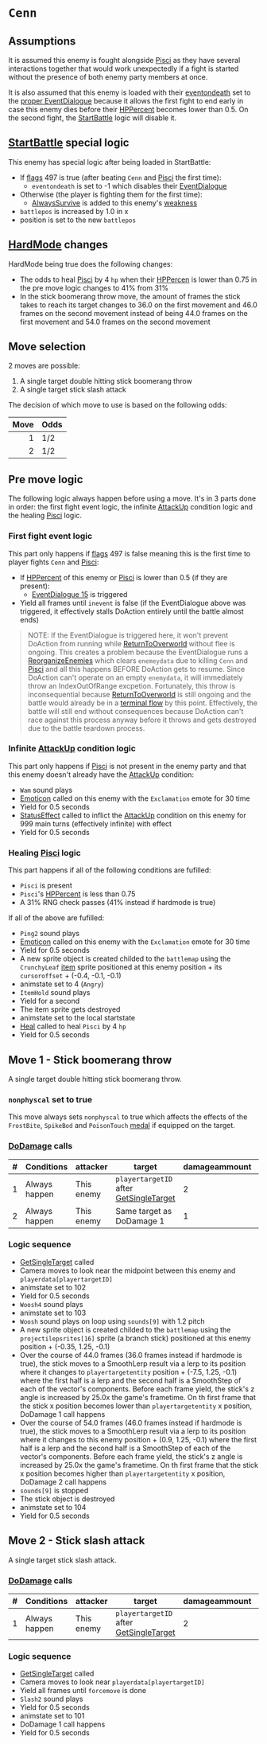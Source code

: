 # `Cenn`

## Assumptions
It is assumed this enemy is fought alongside [Pisci](Pisci.md) as they have several interactions together that would work unexpectedly if a fight is started without the presence of both enemy party members at once.

It is also assumed that this enemy is loaded with their [eventondeath](../../Actors%20states/Enemy%20features.md#eventondeath) set to the [proper EventDialogue](../../Battle%20flow/EventDialogues/Cenn%20and%20Pisci.md) because it allows the first fight to end early in case this enemy dies before their [HPPercent](../../Actors%20states/HPPercent.md) becomes lower than 0.5. On the second fight, the [StartBattle](../../StartBattle.md) logic will disable it.

## [StartBattle](../../StartBattle.md) special logic
This enemy has special logic after being loaded in StartBattle:

- If [flags](../../../Flags%20arrays/flags.md) 497 is true (after beating `Cenn` and [Pisci](Pisci.md) the first time):
    - `eventondeath` is set to -1 which disables their [EventDialogue](../../Battle%20flow/EventDialogues/Cenn%20and%20Pisci.md)
- Otherwise (the player is fighting them for the first time):
    - [AlwaysSurvive](../../Damage%20pipeline/AttackProperty.md) is added to this enemy's [weakness](../../Actors%20states/Enemy%20features.md#weakness)
- `battlepos` is increased by 1.0 in x
- position is set to the new `battlepos`

## [HardMode](../../Damage%20pipeline/HardMode.md) changes
HardMode being true does the following changes:

- The odds to heal [Pisci](Pisci.md) by 4 `hp` when their [HPPercen](../../Actors%20states/HPPercent.md) is lower than 0.75 in the pre move logic changes to 41% from 31%
- In the stick boomerang throw move, the amount of frames the stick takes to reach its target changes to 36.0 on the first movement and 46.0 frames on the second movement instead of being 44.0 frames on the first movement and 54.0 frames on the second movement

## Move selection
2 moves are possible:

1. A single target double hitting stick boomerang throw
2. A single target stick slash attack

The decision of which move to use is based on the following odds:

|Move|Odds|
|---:|----|
|1|1/2|
|2|1/2|

## Pre move logic
The following logic always happen before using a move. It's in 3 parts done in order: the first fight event logic, the infinite [AttackUp](../../Actors%20states/BattleCondition/AttackUp.md) condition logic and the healing [Pisci](Pisci.md) logic.

### First fight event logic
This part only happens if [flags](../../../Flags%20arrays/flags.md) 497 is false meaning this is the first time to player fights `Cenn` and [Pisci](Pisci.md):

- If [HPPercent](../../Actors%20states/HPPercent.md) of this enemy or [Pisci](Pisci.md) is lower than 0.5 (if they are present):
    - [EventDialogue 15](../../Battle%20flow/EventDialogues/Cenn%20and%20Pisci.md#cenn-and-pisci-eventdialogue) is triggered
- Yield all frames until `inevent` is false (if the EventDialogue above was triggered, it effectively stalls DoAction entirely until the battle almost ends)

> NOTE: If the EventDialogue is triggered here, it won't prevent DoAction from running while [ReturnToOverworld](../../Battle%20flow/Terminal%20coroutines/ReturnToOverworld.md) without flee is ongoing. This creates a problem because the EventDialogue runs a [ReorganizeEnemies](../../Actors%20states/Enemy%20party%20members/ReorganizeEnemies.md) which clears `enemeydata` due to killing `Cenn` and [Pisci](Pisci.md) and all this happens BEFORE DoAction gets to resume. Since DoAction can't operate on an empty `enemydata`, it will immediately throw an IndexOutOfRange excpetion. Fortunately, this throw is inconsequential because [ReturnToOverworld](../../Battle%20flow/Terminal%20coroutines/ReturnToOverworld.md) is still ongoing and the battle would already be in a [terminal flow](../../Battle%20flow/Update%20flows/Terminal%20flow.md) by this point. Effectively, the battle will still end without consequences because DoAction can't race against this process anyway before it throws and gets destroyed due to the battle teardown process.

### Infinite [AttackUp](../../Actors%20states/BattleCondition/AttackUp.md) condition logic
This part only happens if [Pisci](Pisci.md) is not present in the enemy party and that this enemy doesn't already have the [AttackUp](../../Actors%20states/BattleCondition/AttackUp.md) condition:

- `Wam` sound plays
- [Emoticon](../../../Entities/EntityControl/EntityControl%20Methods.md#emoticon) called on this enemy with the `Exclamation` emote for 30 time
- Yield for 0.5 seconds
- [StatusEffect](../../Actors%20states/Conditions%20methods/StatusEffect.md) called to inflict the [AttackUp](../../Actors%20states/BattleCondition/AttackUp.md) condition on this enemy for 999 main turns (effectively infinite) with effect
- Yield for 0.5 seconds

### Healing [Pisci](Pisci.md) logic
This part happens if all of the following conditions are fufilled:

- `Pisci` is present
- `Pisci`'s [HPPercent](../../Actors%20states/HPPercent.md) is less than 0.75
- A 31% RNG check passes (41% instead if hardmode is true)

If all of the above are fufilled:

- `Ping2` sound plays
- [Emoticon](../../../Entities/EntityControl/EntityControl%20Methods.md#emoticon) called on this enemy with the `Exclamation` emote for 30 time
- Yield for 0.5 seconds
- A new sprite object is created childed to the `battlemap` using the `CrunchyLeaf` [item](../../../Enums%20and%20IDs/Items.md) sprite positioned at this enemy position + its `cursoroffset` + (-0.4, -0.1, -0.1)
- animstate set to 4 (`Angry`)
- `ItemHold` sound plays
- Yield for a second
- The item sprite gets destroyed
- animstate set to the local startstate
- [Heal](../../Actors%20states/Heal.md) called to heal `Pisci` by 4 `hp`
- Yield for 0.5 seconds

## Move 1 - Stick boomerang throw
A single target double hitting stick boomerang throw.

### `nonphyscal` set to true
This move always sets `nonphyscal` to true which affects the effects of the `FrostBite`, `SpikeBod` and `PoisonTouch` [medal](../../../Enums%20and%20IDs/Medal.md) if equipped on the target.

### [DoDamage](../../Damage%20pipeline/DoDamage.md) calls

|#|Conditions|attacker|target|damageammount|property|overrides|block|
|-:|---|---|---|---|---|---|---|
|1|Always happen|This enemy|`playertargetID` after [GetSingleTarget](../../Actors%20states/Targetting/GetRandomAvaliablePlayer.md#getsingletarget)|2|null|null|`commandsuccess`|
|2|Always happen|This enemy|Same target as DoDamage 1|1|null|null|`commandsuccess`|

### Logic sequence

- [GetSingleTarget](../../Actors%20states/Targetting/GetRandomAvaliablePlayer.md#getsingletarget) called
- Camera moves to look near the midpoint between this enemy and `playerdata[playertargetID]`
- animstate set to 102
- Yield for 0.5 seconds
- `Woosh4` sound plays
- animstate set to 103
- `Woosh` sound plays on loop using `sounds[9]` with 1.2 pitch
- A new sprite object is created childed to the `battlemap` using the `projectilepsrites[16]` sprite (a branch stick) positioned at this enemy position + (-0.35, 1.25, -0.1)
- Over the course of 44.0 frames (36.0 frames instead if hardmode is true), the stick moves to a SmoothLerp result via a lerp to its position where it changes to `playertargetentity` position + (-7.5, 1.25, -0.1) where the first half is a lerp and the second half is a SmoothStep of each of the vector's components. Before each frame yield, the stick's z angle is increased by 25.0x the game's frametime. On th first frame that the stick x position becomes lower than `playertargetentity` x position, DoDamage 1 call happens
- Over the course of 54.0 frames (46.0 frames instead if hardmode is true), the stick moves to a SmoothLerp result via a lerp to its position where it changes to this enemy position + (0.9, 1.25, -0.1) where the first half is a lerp and the second half is a SmoothStep of each of the vector's components. Before each frame yield, the stick's z angle is increased by 25.0x the game's frametime. On th first frame that the stick x position becomes higher than `playertargetentity` x position, DoDamage 2 call happens
- `sounds[9]` is stopped
- The stick object is destroyed
- animstate set to 104
- Yield for 0.5 seconds

## Move 2 - Stick slash attack
A single target stick slash attack.

### [DoDamage](../../Damage%20pipeline/DoDamage.md) calls

|#|Conditions|attacker|target|damageammount|property|overrides|block|
|-:|---|---|---|---|---|---|---|
|1|Always happen|This enemy|`playertargetID` after [GetSingleTarget](../../Actors%20states/Targetting/GetRandomAvaliablePlayer.md#getsingletarget)|2|null|null|`commandsuccess`|

### Logic sequence

- [GetSingleTarget](../../Actors%20states/Targetting/GetRandomAvaliablePlayer.md#getsingletarget) called
- Camera moves to look near `playerdata[playertargetID]`
- Yield all frames until `forcemove` is done
- `Slash2` sound plays
- Yield for 0.5 seconds
- animstate set to 101
- DoDamage 1 call happens
- Yield for 0.5 seconds
